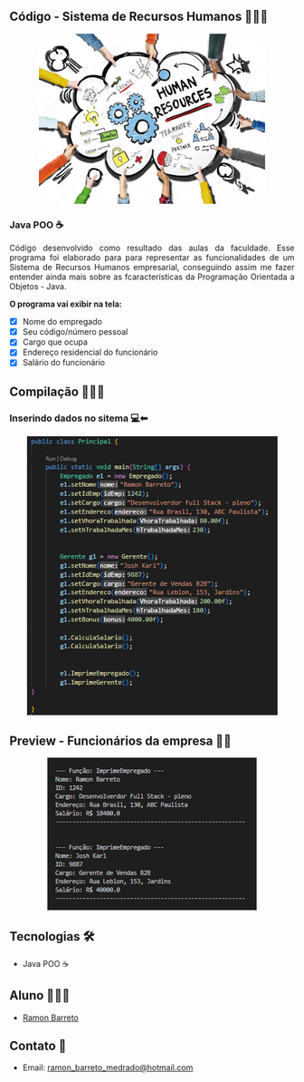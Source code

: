 ## Código - Sistema de Recursos Humanos 👨🏽‍💼

<p align="center">
  <img alt="cursoemvideo" src=".github/human_resources.jpg" />
</p>

### Java POO ☕

<p align="justify">Código desenvolvido como resultado das aulas da faculdade. Esse programa foi elaborado para para representar as funcionalidades de um Sistema de Recursos Humanos empresarial, conseguindo assim me fazer entender ainda mais sobre as fcaracterísticas da Programação Orientada a Objetos - Java.
</p>

<strong>O programa vai exibir na tela:</strong>

- [x] Nome do empregado
- [x] Seu código/número pessoal
- [x] Cargo que ocupa
- [x] Endereço residencial do funcionário
- [x] Salário do funcionário
  
## Compilação 👨🏽‍💻

### Inserindo dados no sitema 💻⬅
<p align="center">
  <img alt="inserindo dados" src=".github/especial-metods.PNG">
</p>

## Preview - Funcionários da empresa 🤝🏽
<p align="center">
  <img alt="funcionarios" src=".github/compilacao.PNG">
</p>

## Tecnologias 🛠

- Java POO ☕

## Aluno 👨🏽‍🎓

- <a target="_blank" href="https://www.linkedin.com/in/ramon-barreto-076191180/">Ramon Barreto</a>

## Contato 📲

- Email: ramon_barreto_medrado@hotmail.com








